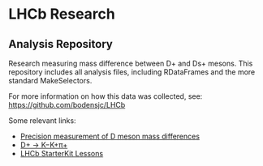 # LHCb Research
## Analysis Repository
Research measuring mass difference between D+ and Ds+ mesons. This repository includes all analysis files, including RDataFrames and the more standard MakeSelectors.

For more information on how this data was collected, see: https://github.com/bodensjc/LHCb

Some relevant links: 
 * [Precision measurement of D meson mass differences](https://arxiv.org/pdf/1304.6865.pdf "d meson mass differences")
 * [D+ → K−K+π+](https://arxiv.org/pdf/hep-ex/0501075.pdf "D -> KKpi")
 * [LHCb StarterKit Lessons](https://lhcb.github.io/starterkit-lessons/ "lhcb starterkit")
